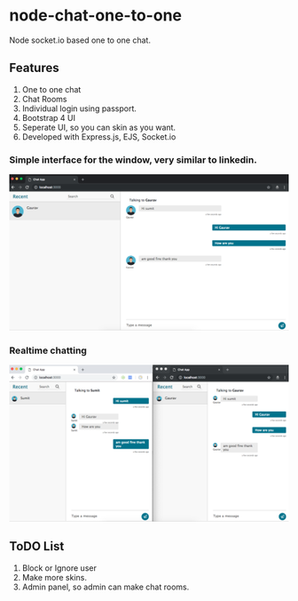 

# node-chat-one-to-one

Node socket.io based one to one chat.

## Features

1.  One to one chat
2.  Chat Rooms
3.  Individual login using passport.
4.  Bootstrap 4 UI
5.  Seperate UI, so you can skin as you want.
6.  Developed with Express.js, EJS, Socket.io

### Simple interface for the window, very similar to linkedin.

![Interface](singlewindow.png)

### Realtime chatting

![Interface](bothwindow.png)

## ToDO List

1.  Block or Ignore user
2.  Make more skins.
3.  Admin panel, so admin can make chat rooms.
